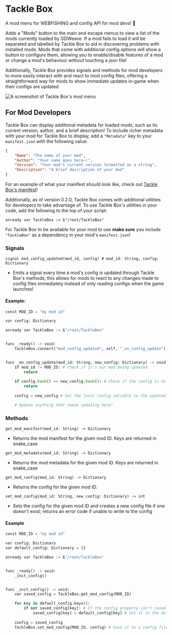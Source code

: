 # Tackle Box
A mod menu for WEBFISHING and config API for mod devs! 🎣

Adds a "Mods" button to the main and escape menus to view a list of the mods currently loaded by GDWeave. If a mod fails to load it will be separated and labelled by Tackle Box to aid in discovering problems with installed mods. Mods that come with additional config options will show a button to configure them, allowing you to enable/disable features of a mod or change a mod's behaviour without touching a json file!

Additionally, Tackle Box provides signals and methods for mod developers to more easily interact with and react to mod config files, offering a straightforward way for mods to show immediate updates in-game when their configs are updated

![A screenshot of Tackle Box's mod menu](https://github.com/user-attachments/assets/1c2ae01c-2ce7-4381-bde9-cd82ed3ec238)

## For Mod Developers
Tackle Box can display additional metadata for loaded mods, such as its current version, author, and a brief description! To include richer metadata with your mod for Tackle Box to display, add a `"Metadata"` key to your `manifest.json` with the following value:
```json
{
    "Name": "The name of your mod",
    "Author": "Your name goes here~!",
    "Version": "Your mod's current version formatted as a string",
    "Description": "A brief description of your mod"
}
```
For an example of what your manifest should look like, check out [Tackle Box's manifest](https://github.com/puppy-girl/TackleBox/blob/main/manifest.json)!

Additionally, as of version 0.2.0, Tackle Box comes with additional utilities for developers to take advantage of. To use Tackle Box's utilities in your code, add the following to the top of your script:

`onready var TackleBox := $"/root/TackleBox"`

For Tackle Box to be available for your mod to use **make sure** you include `"TackleBox"` as a dependency in your mod's `manifest.json`!

### Signals

`signal mod_config_updated(mod_id, config) # mod_id: String, config: Dictionary`

- Emits a signal every time a mod's config is updated through Tackle Box's methods; this allows for mods to react to any changes made to config files immediately instead of only reading configs when the game launches!

#### Example:

```py
const MOD_ID = "my mod id"

var config: Dictionary

onready var TackleBox := $"/root/TackleBox"


func _ready() -> void:
    TackleBox.connect("mod_config_updated", self, "_on_config_update")


func _on_config_update(mod_id: String, new_config: Dictionary) -> void:
    if mod_id != MOD_ID: # Check if it's our mod being updated
        return
    
    if config.hash() == new_config.hash(): # Check if the config is different
        return
    
    config = new_config # Set the local config variable to the updated config

    # Update anything that needs updating here!
```

### Methods

`get_mod_manifest(mod_id: String) -> Dictionary`

- Returns the mod manifest for the given mod ID. Keys are returned in snake_case

`get_mod_metadata(mod_id: String) -> Dictionary`

- Returns the mod metadata for the given mod ID. Keys are returned in snake_case

`get_mod_config(mod_id: String) -> Dictionary`

- Returns the config for the given mod ID.

`set_mod_config(mod_id: String, new_config: Dictionary) -> int`

- Sets the config for the given mod ID and creates a new config file if one doesn't exist; returns an error code if unable to write to the config

#### Example

```py
const MOD_ID = "my mod id"

var config: Dictionary
var default_config: Dictionary = {}

onready var TackleBox := $"/root/TackleBox"


func _ready() -> void:
    _init_config()


func _init_config() -> void:
    var saved_config = TackleBox.get_mod_config(MOD_ID)

    for key in default_config.keys():
        if not saved_config[key]: # If the config property isn't saved...
            saved_config[key] = default_config[key] # Set it to the default
    
    config = saved_config
    TackleBox.set_mod_config(MOD_ID, config) # Save it to a config file!
```
